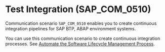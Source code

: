 <!-- loiob04a9ae412894725a2fc539bfb1ca055 -->

# Test Integration \(SAP\_COM\_0510\)

Communication scenario `SAP_COM_0510` enables you to create continuous integration pipelines for SAP BTP, ABAP environment systems.

You can use this communication scenario to create continuous integration processes. See [Automate the Software Lifecycle Management Process](automate-the-software-lifecycle-management-process-e342c24.md).

